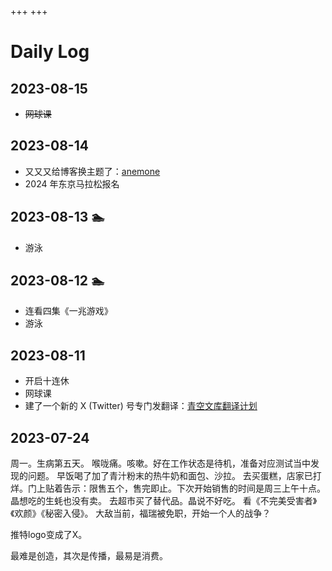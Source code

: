 +++
+++
# Daily Log
## 2023-08-15
- ~~网球课~~
## 2023-08-14
- 又又又给博客换主题了：[anemone](https://www.getzola.org/themes/anemone/)
- 2024 年东京马拉松报名
## 2023-08-13 🏊
- 游泳
## 2023-08-12 🏊
- 连看四集《一兆游戏》
- 游泳
## 2023-08-11
- 开启十连休
- 网球课
- 建了一个新的 X (Twitter) 号专门发翻译：[青空文库翻译计划](https://twitter.com/aozora_tr)
## 2023-07-24

周一。生病第五天。
喉咙痛。咳嗽。好在工作状态是待机，准备对应测试当中发现的问题。
早饭喝了加了青汁粉末的热牛奶和面包、沙拉。
去买蛋糕，店家已打烊。门上贴着告示：限售五个，售完即止。下次开始销售的时间是周三上午十点。
晶想吃的生蚝也没有卖。
去超市买了替代品。晶说不好吃。
看《不完美受害者》《欢颜》《秘密入侵》。
大敌当前，福瑞被免职，开始一个人的战争？

推特logo变成了X。

最难是创造，其次是传播，最易是消费。
